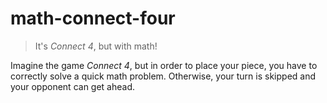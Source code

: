 # math-connect-four

> It's *Connect 4*, but with math!

Imagine the game *Connect 4*, but in order to place your piece, you have to correctly solve a quick math problem.
Otherwise, your turn is skipped and your opponent can get ahead.

